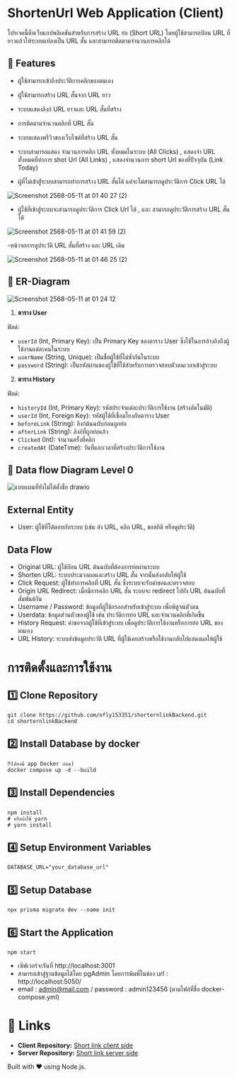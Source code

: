 # ShortenUrl Web Application (Client)

โปรเจคนี้คือเว็บแอปพลิเคชันสำหรับการสร้าง URL ย่อ (Short URL) โดยผู้ใช้สามารถป้อน URL ที่ยาวแล้วให้ระบบแปลงเป็น URL สั้น และสามารถติดตามจำนวนการคลิกได้

## 🚀 Features
- ผู้ใช้สามารถเข้าถึงประวัติการคลิกของตนเอง
- ผู้ใช้สามารถสร้าง URL สั้นจาก URL ยาว
- ระบบแสดงลิงก์ URL ยาวและ URL สั้นที่สร้าง
- การติดตามจำนวนคลิกที่ URL สั้น
- ระบบแสดงพรีวิวของเว็บไซต์ที่สร้าง URL สั้น
- ระบบสามารถแสดง จำนวนการคลิก URL ทั้งหมดในระบบ (All Clicks)  , แสดงจำ URL ทั้งหมดที่ทำการ shot Url (All Links) , แสดงจำนวนการ short Url ของที่ปัจจุบัน (Link Today)

- ผู้ที่ไม่เข้าสู้่ระบบสามารถทำการสร้าง URL สั้นได้ แต่จะไม่สามารถดูประวัติการ Click URL ได้

![Screenshot 2568-05-11 at 01 40 27 (2)](https://github.com/user-attachments/assets/373222fb-f3a7-4067-b5ba-c1316c01976b)

- ผู้ใช้ที่เข้าสู้ระบบจะสามารถดูประวัติการ Click Url ได้ , และ สามารถดูประวัติการสร้าง URL สั้นได้

![Screenshot 2568-05-11 at 01 41 59 (2)](https://github.com/user-attachments/assets/b5cbfdb8-ec6e-411c-be47-952bdfdae2cf)

-หน้าจอการดูประวัติ URL สั้นที่สร้าง และ URL เดิม

![Screenshot 2568-05-11 at 01 46 25 (2)](https://github.com/user-attachments/assets/21bd8c46-8425-4d6c-a474-25de4b65f1f1)

## 📌 ER-Diagram

![Screenshot 2568-05-11 at 01 24 12](https://github.com/user-attachments/assets/01c288a5-6651-419c-9ccb-6d9308d0afa9)

1. **ตาราง User**

ฟิลด์:
- `userId` (Int, Primary Key): เป็น Primary Key ของตาราง User ซึ่งใช้ในการอ้างอิงถึงผู้ใช้งานแต่ละคนในระบบ  
- `userName` (String, Unique): เป็นชื่อผู้ใช้ที่ไม่ซ้ำกันในระบบ  
- `password` (String): เป็นรหัสผ่านของผู้ใช้ที่ใช้สำหรับการตรวจสอบตัวตนเวลาเข้าสู่ระบบ  

2. **ตาราง History**

ฟิลด์:
- `historyId` (Int, Primary Key): รหัสประจำแต่ละประวัติการใช้งาน (สร้างอัตโนมัติ)  
- `userId` (Int, Foreign Key): รหัสผู้ใช้ที่เชื่อมโยงกับตาราง User  
- `beforeLink` (String): ลิงก์ต้นฉบับก่อนถูกย่อ  
- `afterLink` (String): ลิงก์ที่ถูกย่อแล้ว  
- `Clicked` (Int): จำนวนครั้งที่คลิก  
- `createdAt` (DateTime): วันที่และเวลาที่สร้างประวัติการใช้งาน

## 📌 Data flow Diagram Level 0

![แบบแผนที่ยังไม่ได้ตั้งชื่อ drawio](https://github.com/user-attachments/assets/09e22142-34d1-41e9-afc2-55548ed12263)


## External Entity
- User: ผู้ใช้ที่โต้ตอบกับระบบ (เช่น ส่ง URL, คลิก URL, ขอสถิติ หรือดูประวัติ)
## Data Flow 
- Original URL: ผู้ใช้ป้อน URL ต้นฉบับที่ต้องการย่อผ่านระบบ
- Shorten URL: ระบบประมวลผลและสร้าง URL สั้น จากนั้นส่งกลับให้ผู้ใช้
- Click Request: ผู้ใช้ทำการคลิกที่ URL สั้น ซึ่งระบบจะรับคำขอและตรวจสอบ
- Origin URL Redirect: เมื่อมีการคลิก URL สั้น ระบบจะ redirect ไปยัง URL ต้นฉบับที่สัมพันธ์กัน
- Username / Password: ข้อมูลที่ผู้ใช้กรอกสำหรับเข้าสู่ระบบ เพื่อพิสูจน์ตัวตน
- Userdata: ข้อมูลส่วนตัวของผู้ใช้ เช่น ประวัติการย่อ URL และจำนวนคลิกที่เกิดขึ้น
- History Request: คำขอจากผู้ใช้ที่เข้าสู่ระบบ เพื่อดูประวัติการใช้งานหรือการย่อ URL ของตนเอง
- URL History: ระบบส่งข้อมูลประวัติ URL ที่ผู้ใช้เคยสร้างหรือใช้งานกลับไปแสดงผลให้ผู้ใช้

# การติดตั้งและการใช้งาน
## 1️⃣ Clone Repository

```
git clone https://github.com/ofly153351/shorternlinkBackend.git
cd shorternlinkBackend
```
## 2️⃣ Install Database by docker

```
‼️(ต้องมี app Docker ก่อน)
docker compose up -d --build 
```

## 3️⃣ Install Dependencies

```
npm install
# หรือถ้าใช้ yarn
# yarn install
```

## 4️⃣ Setup Environment Variables

```
DATABASE_URL="your_database_url"
```

## 5️⃣ Setup Database

```
npx prisma migrate dev --name init
```

## 6️⃣ Start the Application

```
npm start
```

- เซิฟเวอร์จะรันที่ http://localhost:3001
- สามารถเข้าสู่ฐานข้อมูลได้โดย pgAdmin โดยการพิมพิ์ในช่อง url : http://localhost:5050/
- email : admin@mail.com / password : admin123456 (ตามไฟล์ที่ชื่อ docker-compose.yml)

# 🔗 Links
- **Client Repository:** [Short link client side](https://github.com/ofly153351/shorternUrlReact)
- **Server Repository:** [Short link server side](https://github.com/ofly153351/shorternlinkBackend)

Built with ❤️ using Node.js.
